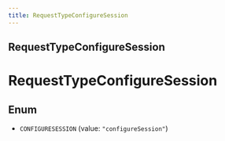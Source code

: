 ```yaml
---
title: RequestTypeConfigureSession
---
```

## RequestTypeConfigureSession


# RequestTypeConfigureSession

## Enum


* `CONFIGURESESSION` (value: `"configureSession"`)



